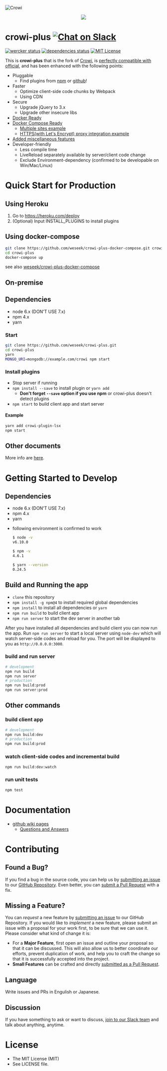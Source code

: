![Crowi](http://res.cloudinary.com/hrscywv4p/image/upload/c_limit,f_auto,h_900,q_80,w_1200/v1/199673/https_www_filepicker_io_api_file_VpYEP32ZQyCZ85u6XCXo_zskpra.png)

<p align="center">
  <a href="https://heroku.com/deploy"><img src="https://www.herokucdn.com/deploy/button.png"></a>
</p>


crowi-plus [![Chat on Slack](https://crowi-plus-slackin.weseek.co.jp/badge.svg)][slackin]
===========

[![wercker status](https://app.wercker.com/status/39cdc49d067d65c39cb35d52ceae6dc1/s/master "wercker status")](https://app.wercker.com/project/byKey/39cdc49d067d65c39cb35d52ceae6dc1)
[![dependencies status](https://david-dm.org/weseek/crowi-plus.svg)](https://david-dm.org/weseek/crowi-plus)
[![MIT License](http://img.shields.io/badge/license-MIT-blue.svg?style=flat)](LICENSE)

This is **crowi-plus** that is the fork of [Crowi][crowi], is [perfectly compatible with official](https://github.com/weseek/crowi-plus/wiki/Questions-and-Answers#does-crowi-plus-have-compatibility-with-official-crowi), and has been enhanced with the following points:

* Pluggable
  * Find plugins from [npm](https://www.npmjs.com/browse/keyword/crowi-plugin) or [github](https://github.com/search?q=topic%3Acrowi-plugin)!
* Faster
  * Optimize client-side code chunks by Webpack
  * Using CDN
* Secure
  * Upgrade jQuery to 3.x
  * Upgrade other insecure libs
* [Docker Ready][dockerhub]
* [Docker Compose Ready][docker-compose]
  * [Multiple sites example](https://github.com/weseek/crowi-plus-docker-compose/tree/master/examples/multi-app)
  * [HTTPS(with Let's Encrypt) proxy integration example](https://github.com/weseek/crowi-plus-docker-compose/tree/master/examples/https-portal)
* [Added miscellaneous features](https://github.com/weseek/crowi-plus/wiki/Additional-Features)
* Developer-friendly
  * Less compile time
  * LiveReload separately available by server/client code change
  * Exclude Environment-dependency (confirmed to be developable on Win/Mac/Linux)
  
Quick Start for Production
===========================

Using Heroku
------------

1. Go to https://heroku.com/deploy
1. (Optional) Input INSTALL_PLUGINS to install plugins

Using docker-compose
---------------------

```bash
git clone https://github.com/weseek/crowi-plus-docker-compose.git crowi-plus
cd crowi-plus
docker-compose up
```

see also [weseek/crowi-plus-docker-compose][docker-compose]

On-premise
----------

## Dependencies

- node 6.x (DON'T USE 7.x)
- npm 4.x
- yarn

### Start

```bash
git clone https://github.com/weseek/crowi-plus.git
cd crowi-plus
yarn
MONGO_URI=mongodb://example.com/crowi npm start
```

### Install plugins

* Stop server if running
* `npm install --save` to install plugin or `yarn add`
  * **Don't forget `--save` option if you use npm** or crowi-plus doesn't detect plugins
* `npm start` to build client app and start server

#### Example

```bash
yarn add crowi-plugin-lsx
npm start
```

## Other documents

More info are [here](https://github.com/crowi/crowi/wiki/Install-and-Configuration).

Getting Started to Develop
==========================

## Dependencies

- node 6.x (DON'T USE 7.x)
- npm 4.x
- yarn

* following environment is confirmed to work

    ```bash
    $ node -v
    v6.10.0
    
    $ npm -v
    4.6.1
    
    $ yarn --version
    0.24.5
    ```

## Build and Running the app
* `clone` this repository
* `npm install -g npm@4` to install required global dependencies
* `npm install` to install all dependencies or `yarn`
* `npm run build` to build client app
* `npm run server` to start the dev server in another tab

After you have installed all dependencies and build client you can now run the app. Run `npm run server` to start a local server using `node-dev` which will watch server-side codes and reload for you. The port will be displayed to you as `http://0.0.0.0:3000`.

### build and run server
```bash
# development
npm run build
npm run server
# production
npm run build:prod
npm run server:prod
```

## Other commands

### build client app
```bash
# development
npm run build:dev
# production
npm run build:prod
```

### watch client-side codes and incremental build
```bash
npm run build:dev:watch
```

### run unit tests
```bash
npm test
```

Documentation
==============

* [github wiki pages](https://github.com/weseek/crowi-plus/wiki)
  * [Questions and Answers](https://github.com/weseek/crowi-plus/wiki/Questions-and-Answers)


Contributing
============

Found a Bug?
-------------

If you find a bug in the source code, you can help us by
[submitting an issue][issues] to our [GitHub Repository][crowi-plus]. Even better, you can
[submit a Pull Request][pulls] with a fix.

Missing a Feature?
-------------------

You can *request* a new feature by [submitting an issue][issues] to our GitHub
Repository. If you would like to *implement* a new feature, please submit an issue with
a proposal for your work first, to be sure that we can use it.
Please consider what kind of change it is:

* For a **Major Feature**, first open an issue and outline your proposal so that it can be
discussed. This will also allow us to better coordinate our efforts, prevent duplication of work,
and help you to craft the change so that it is successfully accepted into the project.
* **Small Features** can be crafted and directly [submitted as a Pull Request][pulls].

Language
---------

Write issues and PRs in Engulish or Japanese.

Discussion
-----------

If you have something to ask or want to discuss, [join to our Slack team][slackin] and talk about anything, anytime.


License
=======

* The MIT License (MIT)
* See LICENSE file.


[crowi]: https://github.com/crowi/crowi
[crowi-plus]: https://github.com/weseek/crowi-plus
[issues]: https://github.com/weseek/crowi-plus/issues
[pulls]: https://github.com/weseek/crowi-plus/pulls
[dockerhub]: https://hub.docker.com/r/weseek/crowi-plus
[docker-compose]: https://github.com/weseek/crowi-plus-docker-compose
[slackin]: https://crowi-plus-slackin.weseek.co.jp/
